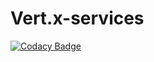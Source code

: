# Vert.x-services
[![Codacy Badge](https://api.codacy.com/project/badge/Grade/168425279c674e8fb8f03b1c8437451d)](https://app.codacy.com/app/Gaket/Vert.x-services?utm_source=github.com&utm_medium=referral&utm_content=Gaket/Vert.x-services&utm_campaign=Badge_Grade_Dashboard)